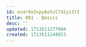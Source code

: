 ```yaml
---
id: ex4r8e3vpy6otol742yi3lf
title: 001 - Basics
desc: ''
updated: 1712611377904
created: 1712611248853
---
```

